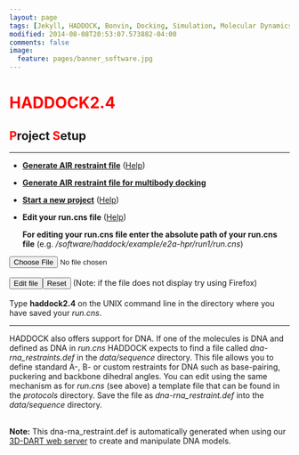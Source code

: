 ```yaml
---
layout: page
tags: [Jekyll, HADDOCK, Bonvin, Docking, Simulation, Molecular Dynamics, Structural Biology, Computational Biology, Modelling, Protein Structure]
modified: 2014-08-08T20:53:07.573882-04:00
comments: false
image:
  feature: pages/banner_software.jpg
---
```


# <font color="RED">HADDOCK2.4</font>

## <font color="RED">P</font>roject <font color="RED">S</font>etup

* * *



* **[Generate AIR restraint file](/software/haddock2.4/generate_air)**    ([Help](/software/haddock2.4/generate_air_help))



* **[Generate AIR restraint file for multibody docking](http://haddock.science.uu.nl/services/GenTBL)**



* **[Start a new project](/software/haddock2.4/start_new)**     ([Help](/software/haddock2.4/start_new_help))


* **Edit your run.cns file**      ([Help](/software/haddock2.4/run))


    **For editing your run.cns file enter the absolute path of your run.cns file** (e.g. */software/haddock/example/e2a-hpr/run1/run.cns*)

<form method="POST" action="http://milou.science.uu.nl/cgi/servicesdevel/HADDOCK2.2/cns_inp2form_0.3.cgi" target="newwindow" enctype="multipart/form-data"><input name="cns_file" type="file" size="25">

<br>
<br>
<input type="SUBMIT" value="Edit file"><input type="RESET">
(Note: if the file does not display try using Firefox)
<br>
<br>
Type <b>haddock2.4</b> on the UNIX command line in the directory where you have saved your <i>run.cns</i>.

<HR>

HADDOCK also offers support for DNA. If one of the molecules is DNA and defined as DNA
in <i>run.cns</i> HADDOCK expects to find a file called
<i>dna-rna_restraints.def</i> in the <i>data/sequence</i> directory</i>. This file allows
you to define standard A-, B- or custom restraints for DNA such as base-pairing,
puckering and backbone dihedral angles. You can edit using the same
mechanism as for <i>run.cns</i> (see above) a template file that can be found in
the <i>protocols</i> directory. Save the file as <i>dna-rna_restraint.def</i> into the
<i>data/sequence</i> directory.
<BR>
<BR>

<b>Note:</b> This dna-rna_restraint.def is automatically generated when using our <u><a href="http://haddock.science.uu.nl/enmr/services/3DDART">3D-DART web server</a></u> to create and manipulate DNA models.
